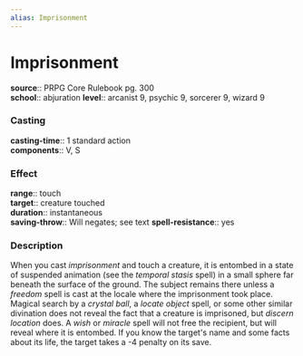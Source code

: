 ```yaml
---
alias: Imprisonment
---
```


# Imprisonment 

**source**:: PRPG Core Rulebook pg. 300  
**school**:: abjuration
**level**:: arcanist 9, psychic 9, sorcerer 9, wizard 9

### Casting 

**casting-time**:: 1 standard action  
**components**:: V, S

### Effect 

**range**:: touch  
**target**:: creature touched  
**duration**:: instantaneous  
**saving-throw**:: Will negates; see text
**spell-resistance**:: yes

### Description 

When you cast *imprisonment* and touch a creature, it is entombed in a state of suspended animation (see the *temporal stasis* spell) in a small sphere far beneath the surface of the ground. The subject remains there unless a *freedom* spell is cast at the locale where the imprisonment took place. Magical search by a *crystal ball*, a *locate object* spell, or some other similar divination does not reveal the fact that a creature is imprisoned, but *discern location* does. A *wish* or *miracle* spell will not free the recipient, but will reveal where it is entombed. If you know the target's name and some facts about its life, the target takes a -4 penalty on its save.
